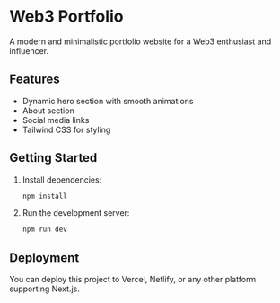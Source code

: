 # Web3 Portfolio

A modern and minimalistic portfolio website for a Web3 enthusiast and influencer.

## Features
- Dynamic hero section with smooth animations
- About section
- Social media links
- Tailwind CSS for styling

## Getting Started

1. Install dependencies:
   ```sh
   npm install
   ```
2. Run the development server:
   ```sh
   npm run dev
   ```

## Deployment

You can deploy this project to Vercel, Netlify, or any other platform supporting Next.js.

